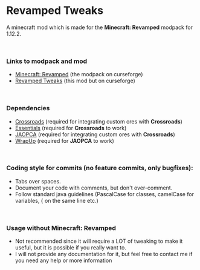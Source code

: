 # Revamped Tweaks

A minecraft mod which is made for the **Minecraft: Revamped** modpack for 1.12.2.

<br>

### Links to modpack and mod
* [Minecraft: Revamped]() (the modpack on curseforge)
* [Revamped Tweaks]() (this mod but on curseforge)

<br>

### Dependencies
* [Crossroads](https://www.curseforge.com/minecraft/mc-mods/crossroads-mc) (required for integrating custom ores with **Crossroads**)
* [Essentials](https://www.curseforge.com/minecraft/mc-mods/essentials) (required for **Crossroads** to work)
* [JAOPCA](https://www.curseforge.com/minecraft/mc-mods/jaopca) (required for integrating custom ores with **Crossroads**)
* [WrapUp](https://www.curseforge.com/minecraft/mc-mods/wrapup) (required for **JAOPCA** to work)

<br>

### Coding style for commits (no feature commits, only bugfixes):
* Tabs over spaces.
* Document your code with comments, but don't over-comment.
* Follow standard java guidelines (PascalCase for classes, camelCase for variables, { on the same line etc.)

<br>

### Usage without Minecraft: Revamped
* Not recommended since it will require a LOT of tweaking to make it useful, but it is possible if you really want to. 
* I will not provide any documentation for it, but feel free to contact me if you need any help or more information